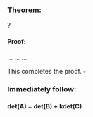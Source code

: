 ### Theorem: 
?
#### Proof: 
...
...
...

This completes the proof. $\square$

### Immediately follow:

#### det(A) = det(B) + kdet(C)